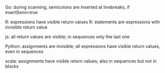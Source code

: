 
Go: during scanning, semicolons are inserted at linebreaks, if insertSemi=true

R: expressions have visible return values
R: statements are expressions with invisible return value

js: all return values are visible; in sequences only the last one

Python: assignments are invisible; all expressions have visible return values, even in sequences

scala: assignments have visible return values; also in sequences but not in blocks


